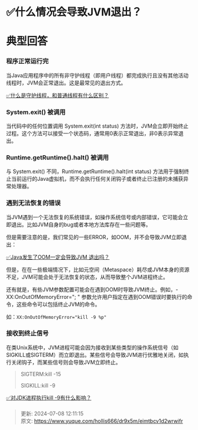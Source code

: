 # ✅什么情况会导致JVM退出？

# 典型回答


### 程序正常运行完


当Java应用程序中的所有非守护线程（即用户线程）都完成执行且没有其他活动线程时，JVM会正常退出。这是最常见的退出方式。



[✅什么是守护线程，和普通线程有什么区别？](https://www.yuque.com/hollis666/dr9x5m/dlg6vw)



### System.exit() 被调用
当代码中的任何位置调用 System.exit(int status) 方法时，JVM会立即开始终止过程。这个方法可以接受一个状态码，通常用0表示正常退出，非0表示异常退出。



### Runtime.getRuntime().halt() 被调用
与 System.exit() 不同，Runtime.getRuntime().halt(int status) 方法用于强制终止当前运行的Java虚拟机，而不会执行任何关闭钩子或者终止已注册的未捕获异常处理器。



### 遇到无法恢复的错误
当JVM遇到一个无法恢复的系统错误，如操作系统信号或内部错误，它可能会立即退出。比如JVM自身的bug或者本地方法库存在一些问题等。



但是需要注意的是，我们常见的一些ERROR，如OOM，并不会导致JVM立即退出：



[✅Java发生了OOM一定会导致JVM 退出吗？](https://www.yuque.com/hollis666/dr9x5m/fsnk2a6xdyhqfvf7)



但是，在在一些极端情况下，比如元空间（Metaspace）耗尽或JVM本身的资源不足，JVM可能会处于无法恢复的状态，从而导致整个JVM进程终止。



还有就是，有些JVM参数配置可能会在遇到OOM时导致JVM终止。例如，-XX:OnOutOfMemoryError="<cmd args>; <cmd args>" 参数允许用户指定在遇到OOM错误时要执行的命令，这些命令可以包括终止JVM的命令。



如：`XX:OnOutOfMemoryError="kill -9 %p"`



### 接收到终止信号
在类Unix系统中，JVM进程可能会因为接收到某些类型的操作系统信号（如SIGKILL或SIGTERM）而立即退出。某些信号会导致JVM进行优雅地关闭，如执行关闭钩子，而某些信号则会导致JVM立即终止。



> SIGTERM:kill -15 
>
> SIGKILL:kill -9 
>



[✅对JDK进程执行kill -9有什么影响？](https://www.yuque.com/hollis666/dr9x5m/kmlq81)

### 




> 更新: 2024-07-08 12:11:15  
> 原文: <https://www.yuque.com/hollis666/dr9x5m/eimtbcv1d2wrwifr>